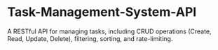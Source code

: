 # Task-Management-System-API
A RESTful API for managing tasks, including CRUD operations (Create, Read, Update, Delete), filtering, sorting, and rate-limiting.
